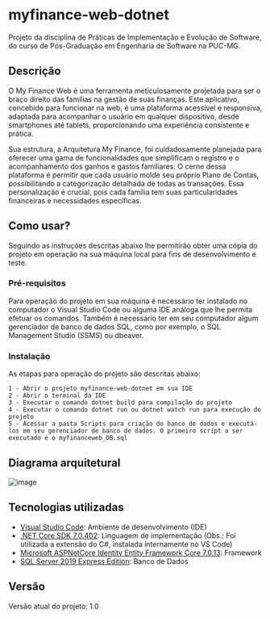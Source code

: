 # myfinance-web-dotnet
Projeto da disciplina de Práticas de Implementação e Evolução de Software, do curso de Pós-Graduação em Engenharia de Software na PUC-MG.


## Descrição

O My Finance Web é uma ferramenta meticulosamente projetada para ser o braço direito das famílias na gestão de suas finanças. Este aplicativo, concebido para funcionar na web, é uma plataforma acessível e responsiva, adaptada para acompanhar o usuário em qualquer dispositivo, desde smartphones até tablets, proporcionando uma experiência consistente e prática.

Sua estrutura, a Arquitetura My Finance, foi cuidadosamente planejada para oferecer uma gama de funcionalidades que simplificam o registro e o acompanhamento dos ganhos e gastos familiares. O cerne dessa plataforma é permitir que cada usuário molde seu próprio Plano de Contas, possibilitando a categorização detalhada de todas as transações. Essa personalização é crucial, pois cada família tem suas particularidades financeiras e necessidades específicas.

## Como usar?

Seguindo as instruções descritas abaixo lhe permitirão obter uma cópia do projeto em operação na sua máquina local para fins de desenvolvimento e teste.


### Pré-requisitos

Para operação do projeto em sua máquina é necessário ter instalado no computador o  Visual Studio Code ou alguma IDE análoga que lhe permita efetuar os comandos. Também é necessário ter em seu computador algum gerenciador de banco de dados SQL, como por exemplo, o SQL Management Studio (SSMS) ou dbeaver.

### Instalação

As etapas para operação do projeto são descritas abaixo:

```
1 - Abrir o projeto myfinance-web-dotnet em sua IDE
2 - Abrir o terminal da IDE
3 - Executar o comando dotnet build para compilação do projeto
4 - Executar o comando dotnet run ou dotnet watch run para execução do projeto
5 - Acessar a pasta Scripts para criação do banco de dados e executá-los em seu gerenciador de banco de dados. O primeiro script a ser executado é o myfinanceweb_DB.sql
```

## Diagrama arquitetural

![image](https://github.com/Narianapereira/myfinance-web-dotnet/architecture.jpeg)


## Tecnologias utilizadas

* [Visual Studio Code](https://code.visualstudio.com/download): Ambiente de desenvolvimento (IDE)
* [.NET Core SDK 7.0.402](https://dotnet.microsoft.com/en-us/download): Linguagem de implementação (Obs.: Foi utilizada a extensão do C#, instalada internamente no VS Code)
* [Microsoft ASPNetCore Identity Entity Framework Core 7.0.13](https://www.nuget.org/packages/Microsoft.AspNetCore.Identity.EntityFrameworkCore): Framework
* [SQL Server 2019 Express Edition](https://www.microsoft.com/pt-br/sql-server/sql-server-downloads): Banco de Dados


## Versão

Versão atual do projeto: 1.0 
